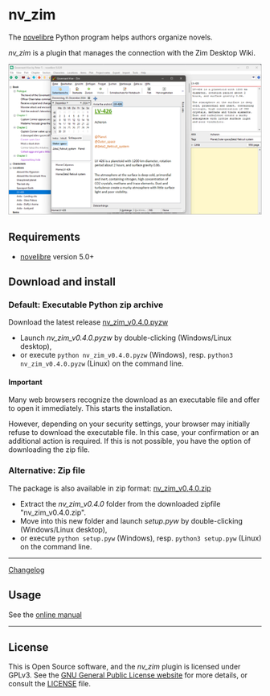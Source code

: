 # nv_zim

The [novelibre](https://github.com/peter88213/novelibre/) Python program helps authors organize novels.  

*nv_zim* is a plugin that manages the connection with the Zim Desktop Wiki.

![Screenshot](docs/Screenshots/screen01.png)

## Requirements

- [novelibre](https://github.com/peter88213/novelibre/) version 5.0+

## Download and install

### Default: Executable Python zip archive

Download the latest release [nv_zim_v0.4.0.pyzw](https://github.com/peter88213/nv_zim/raw/main/dist/nv_zim_v0.4.0.pyzw)

- Launch *nv_zim_v0.4.0.pyzw* by double-clicking (Windows/Linux desktop),
- or execute `python nv_zim_v0.4.0.pyzw` (Windows), resp. `python3 nv_zim_v0.4.0.pyzw` (Linux) on the command line.

#### Important

Many web browsers recognize the download as an executable file and offer to open it immediately. 
This starts the installation.

However, depending on your security settings, your browser may 
initially  refuse  to download the executable file. 
In this case, your confirmation or an additional action is required. 
If this is not possible, you have the option of downloading 
the zip file. 


### Alternative: Zip file

The package is also available in zip format: [nv_zim_v0.4.0.zip](https://github.com/peter88213/nv_zim/raw/main/dist/nv_zim_v0.4.0.zip)

- Extract the *nv_zim_v0.4.0* folder from the downloaded zipfile "nv_zim_v0.4.0.zip".
- Move into this new folder and launch *setup.pyw* by double-clicking (Windows/Linux desktop), 
- or execute `python setup.pyw` (Windows), resp. `python3 setup.pyw` (Linux) on the command line.

---

[Changelog](docs/changelog.md)

## Usage

See the [online manual](docs/usage.md)

---

## License

This is Open Source software, and the *nv_zim* plugin is licensed under GPLv3. See the
[GNU General Public License website](https://www.gnu.org/licenses/gpl-3.0.en.html) for more
details, or consult the [LICENSE](https://github.com/peter88213/nv_zim/blob/main/LICENSE) file.
